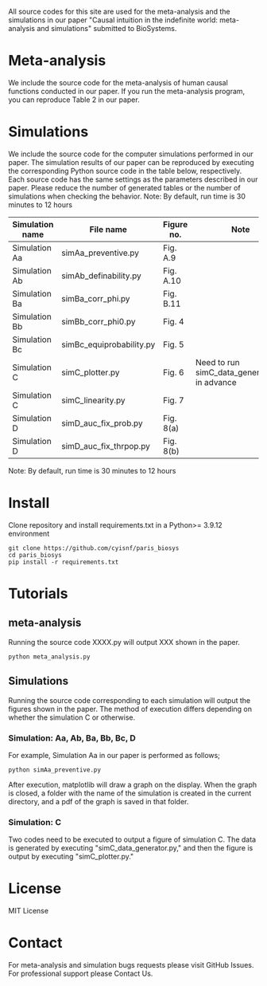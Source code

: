 All source codes for this site are used for the meta-analysis and the simulations in our paper "Causal intuition in the indefinite world: meta-analysis and simulations" submitted to BioSystems.

# Meta-analysis

We include the source code for the meta-analysis of human causal functions conducted in our paper.
If you run the meta-analysis program, you can reproduce Table 2 in our paper.

# Simulations

We include the source code for the computer simulations performed in our paper.
The simulation results of our paper can be reproduced by executing the corresponding Python source code in the table below, respectively.
Each source code has the same settings as the parameters described in our paper.
Please reduce the number of generated tables or the number of simulations when checking the behavior.
Note: By default, run time is 30 minutes to 12 hours

| Simulation name | File name                | Figure no. | Note                                          |
| --------------- | ------------------------ | ---------- | --------------------------------------------- |
| Simulation Aa   | simAa_preventive.py      | Fig. A.9   |                                               |
| Simulation Ab   | simAb_definability.py    | Fig. A.10  |                                               |
| Simulation Ba   | simBa_corr_phi.py        | Fig. B.11  |                                               |
| Simulation Bb   | simBb_corr_phi0.py       | Fig. 4     |                                               |
| Simulation Bc   | simBc_equiprobability.py | Fig. 5     |                                               |
| Simulation C    | simC_plotter.py          | Fig. 6     | Need to run simC_data_generator.py in advance |
| Simulation C    | simC_linearity.py        | Fig. 7     |                                               |
| Simulation D    | simD_auc_fix_prob.py     | Fig. 8(a)  |                                               |
| Simulation D    | simD_auc_fix_thrpop.py   | Fig. 8(b)  |                                               |

Note: By default, run time is 30 minutes to 12 hours

# Install

Clone repository and install requirements.txt in a Python>= 3.9.12 environment

```
git clone https://github.com/cyisnf/paris_biosys
cd paris_biosys
pip install -r requirements.txt
```

# Tutorials

## meta-analysis

Running the source code XXXX.py will output XXX shown in the paper.

```
python meta_analysis.py
```

## Simulations

Running the source code corresponding to each simulation will output the figures shown in the paper.
The method of execution differs depending on whether the simulation C or otherwise.

### Simulation: Aa, Ab, Ba, Bb, Bc, D

For example, Simulation Aa in our paper is performed as follows;

```
python simAa_preventive.py
```

After execution, matplotlib will draw a graph on the display.
When the graph is closed, a folder with the name of the simulation is created in the current directory, and a pdf of the graph is saved in that folder.

### Simulation: C

Two codes need to be executed to output a figure of simulation C.
The data is generated by executing "simC_data_generator.py," and then the figure is output by executing "simC_plotter.py."

# License

MIT License

# Contact

For meta-analysis and simulation bugs requests please visit GitHub Issues.
For professional support please Contact Us.
